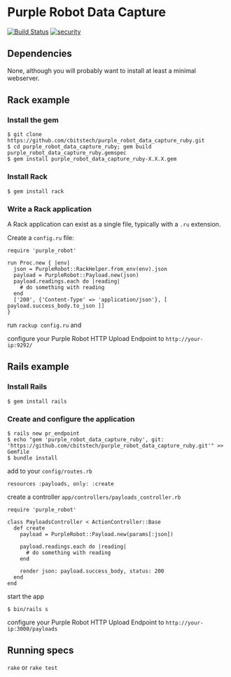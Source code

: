 # Purple Robot Data Capture

[![Build Status](https://travis-ci.org/cbitstech/purple_robot_data_capture_ruby.svg)](https://travis-ci.org/cbitstech/purple_robot_data_capture_ruby) [![security](https://hakiri.io/github/cbitstech/purple_robot_data_capture_ruby/master.svg)](https://hakiri.io/github/cbitstech/purple_robot_data_capture_ruby/master)

## Dependencies

None, although you will probably want to install at least a minimal webserver.

## Rack example

### Install the gem

    $ git clone https://github.com/cbitstech/purple_robot_data_capture_ruby.git
    $ cd purple_robot_data_capture_ruby; gem build purple_robot_data_capture_ruby.gemspec
    $ gem install purple_robot_data_capture_ruby-X.X.X.gem

### Install Rack

    $ gem install rack

### Write a Rack application

A Rack application can exist as a single file, typically with a `.ru` extension.

Create a `config.ru` file:

    require 'purple_robot'
   
    run Proc.new { |env|
      json = PurpleRobot::RackHelper.from_env(env).json
      payload = PurpleRobot::Payload.new(json)
      payload.readings.each do |reading|
        # do something with reading
      end
      ['200', {'Content-Type' => 'application/json'}, [ payload.success_body.to_json ]]
    }

run `rackup config.ru` and

configure your Purple Robot HTTP Upload Endpoint to `http://your-ip:9292/`

## Rails example

### Install Rails

    $ gem install rails

### Create and configure the application

    $ rails new pr_endpoint
    $ echo "gem 'purple_robot_data_capture_ruby', git: 'https://github.com/cbitstech/purple_robot_data_capture_ruby.git'" >> Gemfile
    $ bundle install

add to your `config/routes.rb`

    resources :payloads, only: :create

create a controller `app/controllers/payloads_controller.rb`

    require 'purple_robot'

    class PayloadsController < ActionController::Base
      def create
        payload = PurpleRobot::Payload.new(params[:json])
   
        payload.readings.each do |reading|
          # do something with reading
        end
   
        render json: payload.success_body, status: 200
      end
    end

start the app

    $ bin/rails s

configure your Purple Robot HTTP Upload Endpoint to `http://your-ip:3000/payloads`

## Running specs

`rake` or `rake test`
